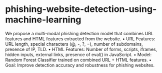 # phishing-website-detection-using-machine-learning
We propose a multi-modal phishing detection model that combines URL features and HTML features extracted from the website.
•	URL Features: URL length, special characters (@, -, ?, =), number of subdomains, presence of IP, TLD.
•	HTML Features: Number of forms, scripts, iframes, hidden inputs, external links, presence of eval() in JavaScript.
•	Model: Random Forest Classifier trained on combined URL + HTML features.
•	Goal: Improve detection accuracy and robustness for phishing websites.
